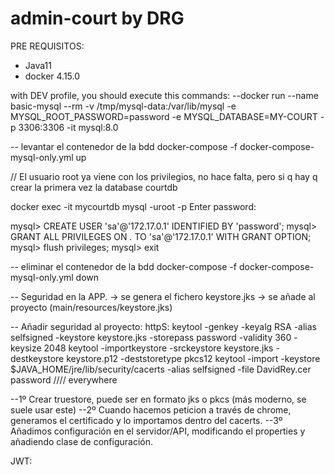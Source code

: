 # admin-court by DRG

PRE REQUISITOS:
- Java11
- docker 4.15.0

with DEV profile, you should execute this commands:
--docker run --name basic-mysql --rm -v /tmp/mysql-data:/var/lib/mysql -e MYSQL_ROOT_PASSWORD=password -e MYSQL_DATABASE=MY-COURT -p 3306:3306 -it mysql:8.0

-- levantar el contenedor de la bdd
docker-compose -f docker-compose-mysql-only.yml up

// El usuario root ya viene con los privilegios, no hace falta, 
        pero si q hay q crear la primera vez la database courtdb

docker exec -it mycourtdb mysql -uroot -p
Enter password:

mysql>  CREATE USER 'sa'@'172.17.0.1' IDENTIFIED BY 'password';
mysql> GRANT ALL PRIVILEGES ON *.* TO 'sa'@'172.17.0.1' WITH GRANT OPTION;
mysql> flush privileges;
mysql> exit

-- eliminar el contenedor de la bdd
docker-compose -f docker-compose-mysql-only.yml down

-- Seguridad en la APP.
-> se genera el fichero keystore.jks
-> se añade al proyecto (main/resources/keystore.jks)


-- Añadir seguridad al proyecto:
httpS:
keytool -genkey -keyalg RSA -alias selfsigned -keystore keystore.jks -storepass password -validity 360 -keysize 2048
keytool -importkeystore -srckeystore keystore.jks -destkeystore keystore.p12 -deststoretype pkcs12
keytool -import -keystore $JAVA_HOME/jre/lib/security/cacerts -alias selfsigned -file DavidRey.cer
password //// everywhere

--1º Crear truestore, puede ser en formato jks o pkcs (más moderno, se suele usar este)
--2º Cuando hacemos peticion a través de chrome, generamos el certificado y lo importamos dentro del cacerts.
--3º Añadimos configuración en el servidor/API, modificando el properties y añadiendo clase de configuración.

JWT:
